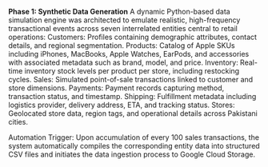 **Phase 1: Synthetic Data Generation**
A dynamic Python-based data simulation engine was architected to emulate realistic, high-frequency transactional events across seven interrelated entities central to retail operations:
Customers: Profiles containing demographic attributes, contact details, and regional segmentation.
Products: Catalog of Apple SKUs including iPhones, MacBooks, Apple Watches, EarPods, and accessories with associated metadata such as brand, model, and price.
Inventory: Real-time inventory stock levels per product per store, including restocking cycles.
Sales: Simulated point-of-sale transactions linked to customer and store dimensions.
Payments: Payment records capturing method, transaction status, and timestamp.
Shipping: Fulfillment metadata including logistics provider, delivery address, ETA, and tracking status.
Stores: Geolocated store data, region tags, and operational details across Pakistani cities.

Automation Trigger: Upon accumulation of every 100 sales transactions, the system automatically compiles the corresponding entity data into structured CSV files and initiates the data ingestion process to Google Cloud Storage.
